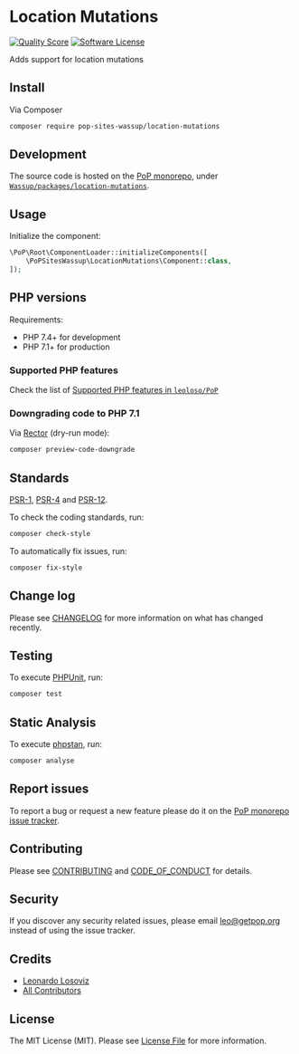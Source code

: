 # Location Mutations

<!-- [![Build Status][ico-travis]][link-travis] -->
[![Quality Score][ico-code-quality]][link-code-quality]
[![Software License][ico-license]](LICENSE.md)

<!--
[![Latest Version on Packagist][ico-version]][link-packagist]
[![Coverage Status][ico-scrutinizer]][link-scrutinizer]
[![Total Downloads][ico-downloads]][link-downloads]
-->

Adds support for location mutations

## Install

Via Composer

``` bash
composer require pop-sites-wassup/location-mutations
```

## Development

The source code is hosted on the [PoP monorepo](https://github.com/leoloso/PoP), under [`Wassup/packages/location-mutations`](https://github.com/leoloso/PoP/tree/master/layers/Wassup/packages/location-mutations).

## Usage

Initialize the component:

``` php
\PoP\Root\ComponentLoader::initializeComponents([
    \PoPSitesWassup\LocationMutations\Component::class,
]);
```

## PHP versions

Requirements:

- PHP 7.4+ for development
- PHP 7.1+ for production

### Supported PHP features

Check the list of [Supported PHP features in `leoloso/PoP`](https://github.com/leoloso/PoP/#supported-php-features)

### Downgrading code to PHP 7.1

Via [Rector](https://github.com/rectorphp/rector) (dry-run mode):

```bash
composer preview-code-downgrade
```

## Standards

[PSR-1](https://www.php-fig.org/psr/psr-1), [PSR-4](https://www.php-fig.org/psr/psr-4) and [PSR-12](https://www.php-fig.org/psr/psr-12).

To check the coding standards, run:

``` bash
composer check-style
```

To automatically fix issues, run:

``` bash
composer fix-style
```

## Change log

Please see [CHANGELOG](CHANGELOG.md) for more information on what has changed recently.

## Testing

To execute [PHPUnit](https://phpunit.de/), run:

``` bash
composer test
```

## Static Analysis

To execute [phpstan](https://github.com/phpstan/phpstan), run:

``` bash
composer analyse
```

## Report issues

To report a bug or request a new feature please do it on the [PoP monorepo issue tracker](https://github.com/leoloso/PoP/issues).

## Contributing

Please see [CONTRIBUTING](CONTRIBUTING.md) and [CODE_OF_CONDUCT](CODE_OF_CONDUCT.md) for details.

## Security

If you discover any security related issues, please email leo@getpop.org instead of using the issue tracker.

## Credits

- [Leonardo Losoviz][link-author]
- [All Contributors][link-contributors]

## License

The MIT License (MIT). Please see [License File](LICENSE.md) for more information.

[ico-version]: https://img.shields.io/packagist/v/pop-sites-wassup/location-mutations.svg?style=flat-square
[ico-license]: https://img.shields.io/badge/license-MIT-brightgreen.svg?style=flat-square
[ico-travis]: https://img.shields.io/travis/pop-sites-wassup/location-mutations/master.svg?style=flat-square
[ico-scrutinizer]: https://img.shields.io/scrutinizer/coverage/g/pop-sites-wassup/location-mutations.svg?style=flat-square
[ico-code-quality]: https://img.shields.io/scrutinizer/g/pop-sites-wassup/location-mutations.svg?style=flat-square
[ico-downloads]: https://img.shields.io/packagist/dt/pop-sites-wassup/location-mutations.svg?style=flat-square

[link-packagist]: https://packagist.org/packages/pop-sites-wassup/location-mutations
[link-travis]: https://travis-ci.org/pop-sites-wassup/location-mutations
[link-scrutinizer]: https://scrutinizer-ci.com/g/pop-sites-wassup/location-mutations/code-structure
[link-code-quality]: https://scrutinizer-ci.com/g/pop-sites-wassup/location-mutations
[link-downloads]: https://packagist.org/packages/pop-sites-wassup/location-mutations
[link-author]: https://github.com/leoloso
[link-contributors]: ../../../../../../contributors
